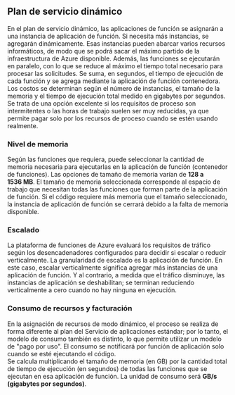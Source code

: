 ## <a name="dynamic-service-plan"></a>Plan de servicio dinámico
En el plan de servicio dinámico, las aplicaciones de función se asignarán a una instancia de aplicación de función. Si necesita más instancias, se agregarán dinámicamente.
Esas instancias pueden abarcar varios recursos informáticos, de modo que se podrá sacar el máximo partido de la infraestructura de Azure disponible. Además, las funciones se ejecutarán en paralelo, con lo que se reduce al máximo el tiempo total necesario para procesar las solicitudes. Se suma, en segundos, el tiempo de ejecución de cada función y se agrega mediante la aplicación de función contenedora. Los costos se determinan según el número de instancias, el tamaño de la memoria y el tiempo de ejecución total medido en gigabytes por segundos. Se trata de una opción excelente si los requisitos de proceso son intermitentes o las horas de trabajo suelen ser muy reducidas, ya que permite pagar solo por los recursos de proceso cuando se estén usando realmente.   

### <a name="memory-tier"></a>Nivel de memoria
Según las funciones que requiera, puede seleccionar la cantidad de memoria necesaria para ejecutarlas en la aplicación de función (contenedor de funciones).
Las opciones de tamaño de memoria varían de **128 a 1536 MB**. El tamaño de memoria seleccionada corresponde al espacio de trabajo que necesitan todas las funciones que forman parte de la aplicación de función. Si el código requiere más memoria que el tamaño seleccionado, la instancia de aplicación de función se cerrará debido a la falta de memoria disponible.

### <a name="scaling"></a>Escalado
La plataforma de funciones de Azure evaluará los requisitos de tráfico según los desencadenadores configurados para decidir si escalar o reducir verticalmente. La granularidad de escalado es la aplicación de función. En este caso, escalar verticalmente significa agregar más instancias de una aplicación de función. Y al contrario, a medida que el tráfico disminuye, las instancias de aplicación se deshabilitan; se terminan reduciendo verticalmente a cero cuando no hay ninguna en ejecución.  

### <a name="resource-consumption-and-billing"></a>Consumo de recursos y facturación
En la asignación de recursos de modo dinámico, el proceso se realiza de forma diferente al plan del Servicio de aplicaciones estándar; por lo tanto, el modelo de consumo también es distinto, lo que permite utilizar un modelo de "pago por uso". El consumo se notificará por función de aplicación solo cuando se esté ejecutando el código.  
Se calcula multiplicando el tamaño de memoria (en GB) por la cantidad total de tiempo de ejecución (en segundos) de todas las funciones que se ejecutan en esa aplicación de función. La unidad de consumo será **GB/s (gigabytes por segundos)**.



<!--HONumber=Jan17_HO3-->


